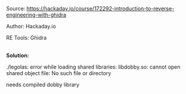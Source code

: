 Source:		https://hackaday.io/course/172292-introduction-to-reverse-engineering-with-ghidra

Author:		Hackaday.io

RE Tools:	Ghidra

<br>**Solution:**

./legolas: error while loading shared libraries: libdobby.so: cannot open shared object file: No such file or directory

needs compiled dobby library